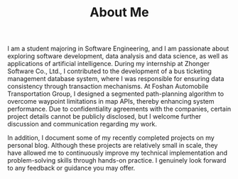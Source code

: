 ﻿---
layout: page
title: About Me
---

I am a student majoring in Software Engineering, and I am passionate about exploring software development, data analysis and data science, as well as applications of artificial intelligence. During my internship at Zhonger Software Co., Ltd., I contributed to the development of a bus ticketing management database system, where I was responsible for ensuring data consistency through transaction mechanisms. At Foshan Automobile Transportation Group, I designed a segmented path-planning algorithm to overcome waypoint limitations in map APIs, thereby enhancing system performance. Due to confidentiality agreements with the companies, certain project details cannot be publicly disclosed, but I welcome further discussion and communication regarding my work.

In addition, I document some of my recently completed projects on my personal blog. Although these projects are relatively small in scale, they have allowed me to continuously improve my technical implementation and problem-solving skills through hands-on practice. I genuinely look forward to any feedback or guidance you may offer.
